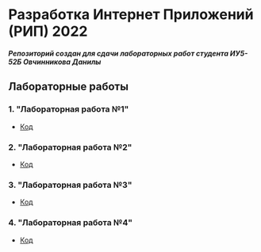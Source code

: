 # Разработка Интернет Приложений (РИП) 2022
***Репозиторий создан для сдачи лабораторных работ студента ИУ5-52Б Овчинникова Данилы***

## Лабораторные работы

### 1. "Лабораторная работа №1"

* [Код](https://github.com/junglekiller4/RIP-2022/tree/main/lab1/printing)

### 2. "Лабораторная работа №2"

* [Код](https://github.com/junglekiller4/RIP-2022/tree/main/lab2/printing)

### 3. "Лабораторная работа №3"

* [Код](https://github.com/junglekiller4/RIP-2022/tree/main/lab3v2/restapi)

### 4. "Лабораторная работа №4"

* [Код](https://github.com/junglekiller4/RIP-2022/tree/main/lab4/untitled)
